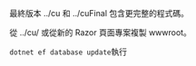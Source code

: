 最終版本 ../cu 和 ../cuFinal 包含更完整的程式碼。

從 ../cu/ 或從新的 Razor 頁面專案複製 wwwroot。

`dotnet ef database update`執行
